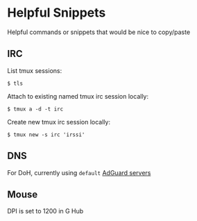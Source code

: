 # Helpful Snippets

Helpful commands or snippets that would be nice to copy/paste

## IRC

List tmux sessions:

    $ tls

Attach to existing named tmux irc session locally:

    $ tmux a -d -t irc  

Create new tmux irc session locally:

    $ tmux new -s irc 'irssi'
 
## DNS

For DoH, currently using `default` [AdGuard servers](https://adguard.com/en/adguard-dns/overview.html#instruction )

## Mouse

DPI is set to 1200 in G Hub
